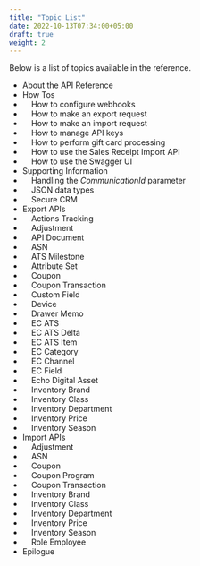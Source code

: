 ```yaml
---
title: "Topic List"
date: 2022-10-13T07:34:00+05:00
draft: true
weight: 2
---
```


Below is a list of topics available in the reference.

- About the API Reference
- How Tos
- &nbsp;&nbsp;&nbsp;&nbsp;How to configure webhooks
- &nbsp;&nbsp;&nbsp;&nbsp;How to make an export request
- &nbsp;&nbsp;&nbsp;&nbsp;How to make an import request
- &nbsp;&nbsp;&nbsp;&nbsp;How to manage API keys
- &nbsp;&nbsp;&nbsp;&nbsp;How to perform gift card processing
- &nbsp;&nbsp;&nbsp;&nbsp;How to use the Sales Receipt Import API
- &nbsp;&nbsp;&nbsp;&nbsp;How to use the Swagger UI
- Supporting Information
- &nbsp;&nbsp;&nbsp;&nbsp;Handling the *CommunicationId* parameter
- &nbsp;&nbsp;&nbsp;&nbsp;JSON data types
- &nbsp;&nbsp;&nbsp;&nbsp;Secure CRM
- Export APIs
- &nbsp;&nbsp;&nbsp;&nbsp;Actions Tracking
- &nbsp;&nbsp;&nbsp;&nbsp;Adjustment
- &nbsp;&nbsp;&nbsp;&nbsp;API Document
- &nbsp;&nbsp;&nbsp;&nbsp;ASN
- &nbsp;&nbsp;&nbsp;&nbsp;ATS Milestone
- &nbsp;&nbsp;&nbsp;&nbsp;Attribute Set
- &nbsp;&nbsp;&nbsp;&nbsp;Coupon
- &nbsp;&nbsp;&nbsp;&nbsp;Coupon Transaction
- &nbsp;&nbsp;&nbsp;&nbsp;Custom Field
- &nbsp;&nbsp;&nbsp;&nbsp;Device
- &nbsp;&nbsp;&nbsp;&nbsp;Drawer Memo
- &nbsp;&nbsp;&nbsp;&nbsp;EC ATS
- &nbsp;&nbsp;&nbsp;&nbsp;EC ATS Delta
- &nbsp;&nbsp;&nbsp;&nbsp;EC ATS Item
- &nbsp;&nbsp;&nbsp;&nbsp;EC Category
- &nbsp;&nbsp;&nbsp;&nbsp;EC Channel
- &nbsp;&nbsp;&nbsp;&nbsp;EC Field
- &nbsp;&nbsp;&nbsp;&nbsp;Echo Digital Asset
- &nbsp;&nbsp;&nbsp;&nbsp;Inventory Brand
- &nbsp;&nbsp;&nbsp;&nbsp;Inventory Class
- &nbsp;&nbsp;&nbsp;&nbsp;Inventory Department
- &nbsp;&nbsp;&nbsp;&nbsp;Inventory Price
- &nbsp;&nbsp;&nbsp;&nbsp;Inventory Season
- Import APIs
- &nbsp;&nbsp;&nbsp;&nbsp;Adjustment
- &nbsp;&nbsp;&nbsp;&nbsp;ASN
- &nbsp;&nbsp;&nbsp;&nbsp;Coupon
- &nbsp;&nbsp;&nbsp;&nbsp;Coupon Program
- &nbsp;&nbsp;&nbsp;&nbsp;Coupon Transaction
- &nbsp;&nbsp;&nbsp;&nbsp;Inventory Brand
- &nbsp;&nbsp;&nbsp;&nbsp;Inventory Class
- &nbsp;&nbsp;&nbsp;&nbsp;Inventory Department
- &nbsp;&nbsp;&nbsp;&nbsp;Inventory Price
- &nbsp;&nbsp;&nbsp;&nbsp;Inventory Season
- &nbsp;&nbsp;&nbsp;&nbsp;Role Employee
- Epilogue
